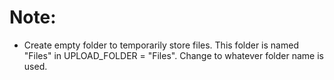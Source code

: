 # Note:
- Create empty folder to temporarily store files. This folder is named "Files" in UPLOAD_FOLDER = "Files". Change to whatever folder name is used.
